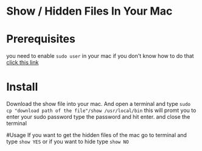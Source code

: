 # Show / Hidden Files In Your Mac

# Prerequisites
you need to enable `sudo user` in your mac if you don't know how to do that [click this link](https://support.apple.com/en-us/HT204012)


# Install
Download the show file into your mac. And open a terminal and type `sudo cp "download path of the file"/show /usr/local/bin`
this will promt you to enter your sudo password type the password and hit enter. and close the terminal

#Usage
If you want to get the hidden files of the mac go to terminal and type `show YES` or if you want to hide type `show NO`

